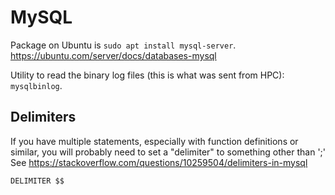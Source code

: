 # MySQL

Package on Ubuntu is `sudo apt install mysql-server`. <https://ubuntu.com/server/docs/databases-mysql>

Utility to read the binary log files (this is what was sent from HPC): `mysqlbinlog`.

## Delimiters

If you have multiple statements, especially with function definitions or similar, you will probably need to set a "delimiter" to something other than ';'
See <https://stackoverflow.com/questions/10259504/delimiters-in-mysql>

```sql
DELIMITER $$
```
